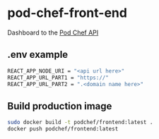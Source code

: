 # pod-chef-front-end

Dashboard to the [Pod Chef API](https://github.com/goncalosn/pod-chef-back-end)

## .env example

```bash
REACT_APP_NODE_URI = "<api url here>"
REACT_APP_URL_PART1 = "https://"
REACT_APP_URL_PART2 = ".<domain name here>"
```

## Build production image

```bash
sudo docker build -t podchef/frontend:latest .
docker push podchef/frontend:latest
```
